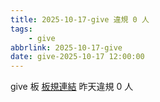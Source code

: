 ```yaml
---
title: 2025-10-17-give 違規 0 人
tags:
    - give
abbrlink: 2025-10-17-give
date: give-2025-10-17 12:00:00
---
```

give 板 [板規連結](https://www.ptt.cc/bbs/give/M.1612495900.A.C32.html)
昨天違規 0 人
